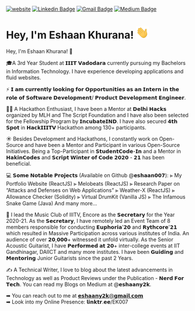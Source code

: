 [![website](https://img.shields.io/badge/Website-Portfolio-2bbc8a?style=for-the-badge&logo=firefox&color=2bbc8a&logoColor=white)](https://eshaankhurana.com/)
[![Linkedin Badge](https://img.shields.io/badge/-LinkedIn-blue?style=for-the-badge&logo=Linkedin&logoColor=white&link=https://www.linkedin.com/in/eshaan-khurana/)](https://www.linkedin.com/in/eshaan-khurana/)
[![Gmail Badge](https://img.shields.io/badge/-Gmail-c14438?style=for-the-badge&logo=Gmail&logoColor=white&link=mailto:eshaany2k@gmail.com)](mailto:eshaany2k@gmail.com)
[![Medium Badge](https://img.shields.io/badge/-Medium-black?style=for-the-badge&logo=Medium&logoColor=white&link=https://medium.com/@eshaany2k/)](https://medium.com/@eshaany2k/)

# Hey, I'm Eshaan Khurana!  <img src="https://github.com/ABSphreak/ABSphreak/blob/master/gifs/Hi.gif" width="35px">

Hey, I'm Eshaan Khurana! 👋

🎓A 3rd Year Student at 𝗜𝗜𝗜𝗧 𝗩𝗮𝗱𝗼𝗱𝗮𝗿𝗮 currently pursuing my Bachelors in Information Technology. I have experience developing applications and fluid websites.

⚡ 𝗜 𝗮𝗺 𝗰𝘂𝗿𝗿𝗲𝗻𝘁𝗹𝘆 𝗹𝗼𝗼𝗸𝗶𝗻𝗴 𝗳𝗼𝗿 𝗢𝗽𝗽𝗼𝗿𝘁𝘂𝗻𝗶𝘁𝗶𝗲𝘀 𝗮𝘀 𝗮𝗻 𝗜𝗻𝘁𝗲𝗿𝗻 𝗶𝗻 𝘁𝗵𝗲 𝗿𝗼𝗹𝗲 𝗼𝗳 𝗦𝗼𝗳𝘁𝘄𝗮𝗿𝗲 𝗗𝗲𝘃𝗲𝗹𝗼𝗽𝗺𝗲𝗻𝘁/ 𝗣𝗿𝗼𝗱𝘂𝗰𝘁 𝗗𝗲𝘃𝗲𝗹𝗼𝗽𝗺𝗲𝗻𝘁 𝗘𝗻𝗴𝗶𝗻𝗲𝗲𝗿.

👨‍💻 A Hackathon Enthusiast, I have been a Mentor at 𝗗𝗲𝗹𝗵𝗶 𝗛𝗮𝗰𝗸𝘀 organized by MLH and The Script Foundation and I have also been selected for the Fellowship Program by 𝗜𝗻𝗰𝘂𝗯𝗮𝘁𝗲𝗜𝗡𝗗. I have also secured 𝟰𝘁𝗵 𝗦𝗽𝗼𝘁 in 𝗛𝗮𝗰𝗸𝗜𝗜𝗜𝗧𝗩 Hackathon among 130+ participants.

☀️ Besides Development and Hackathons, I constantly work on Open-Source and have been a Mentor and Participant in various Open-Source Initiatives. Being a Top-Participant in 𝗦𝘁𝘂𝗱𝗲𝗻𝘁𝗖𝗼𝗱𝗲-𝗜𝗻 and a Mentor in 𝗛𝗮𝗸𝗶𝗻𝗖𝗼𝗱𝗲𝘀 and 𝗦𝗰𝗿𝗶𝗽𝘁 𝗪𝗶𝗻𝘁𝗲𝗿 𝗼𝗳 𝗖𝗼𝗱𝗲 𝟮𝟬𝟮𝟬 - 𝟮𝟭 has been beneficial.

💻 𝗦𝗼𝗺𝗲 𝗡𝗼𝘁𝗮𝗯𝗹𝗲 𝗣𝗿𝗼𝗷𝗲𝗰𝘁𝘀 (Available on Github @𝗲𝘀𝗵𝗮𝗮𝗻𝟬𝟬𝟳):
⪢ My Portfolio Website (ReactJS)
⪢ Melobeats (ReactJS)
⪢ Research Paper on “Attacks and Defenses on Web Applications”
⪢ Weather-X (ReactJS)
⪢ Allowance Checker (Solidity)
⪢ Virtual DrumKit (Vanilla JS)
⪢ The Infamous Snake Game (Java)
And many more...

🎵 I lead the Music Club of IIITV, Encore as the 𝗦𝗲𝗰𝗿𝗲𝘁𝗮𝗿𝘆 for the Year 2020-21. As the 𝗦𝗲𝗰𝗿𝗲𝘁𝗮𝗿𝘆, I have remotely led an Event Team of 8 members responsible for conducting 𝗘𝘂𝗽𝗵𝗼𝗿𝗶𝗮'𝟮𝟬 and 𝗥𝘆𝘁𝗵𝗰𝗼𝗿𝗲'𝟮𝟭 which resulted in Massive Participation across various institutes of India. An audience of over 𝟮𝟬,𝟬𝟬𝟬+ witnessed it unfold virtually. As the Senior Acoustic Guitarist, I have 𝗣𝗲𝗿𝗳𝗼𝗿𝗺𝗲𝗱 𝗮𝘁 𝟮𝟬+ inter-college events at IIT Gandhinagar, DAIICT and many more institutes. I have been 𝗚𝘂𝗶𝗱𝗶𝗻𝗴 and 𝗠𝗲𝗻𝘁𝗼𝗿𝗶𝗻𝗴 Junior Guitarists since the past 2 Years.

✍️ A Technical Writer, I love to blog about the latest advancements in Technology as well as Product Reviews under the Publication - 𝗡𝗲𝗿𝗱 𝗙𝗼𝗿 𝗧𝗲𝗰𝗵. You can read my Blogs on Medium at @𝗲𝘀𝗵𝗮𝗮𝗻𝘆𝟮𝗸.

➡ You can reach out to me at 𝗲𝘀𝗵𝗮𝗮𝗻𝘆𝟮𝗸@𝗴𝗺𝗮𝗶𝗹.𝗰𝗼𝗺 <br>
➡ Look into my Online Presence: 𝗹𝗶𝗻𝗸𝘁𝗿.𝗲𝗲/EK007 
